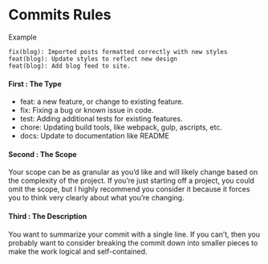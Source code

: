 # Commits Rules

Example
```
fix(blog): Imported posts formatted correctly with new styles
feat(blog): Update styles to reflect new design
feat(blog): Add blog feed to site.
```

#### First : The Type

- feat: a new feature, or change to existing feature.
- fix: Fixing a bug or known issue in code.
- test: Adding additional tests for existing features.
- chore: Updating build tools, like webpack, gulp, ascripts, etc.
- docs: Update to documentation like README

#### Second : The Scope

Your scope can be as granular as you’d like and will likely change based on the complexity of the project. If you’re just starting off a project, you could omit the scope, but I highly recommend you consider it because it forces you to think very clearly about what you’re changing.


#### Third : The Description

You want to summarize your commit with a single line. If you can’t, then you probably want to consider breaking the commit down into smaller pieces to make the work logical and self-contained.
